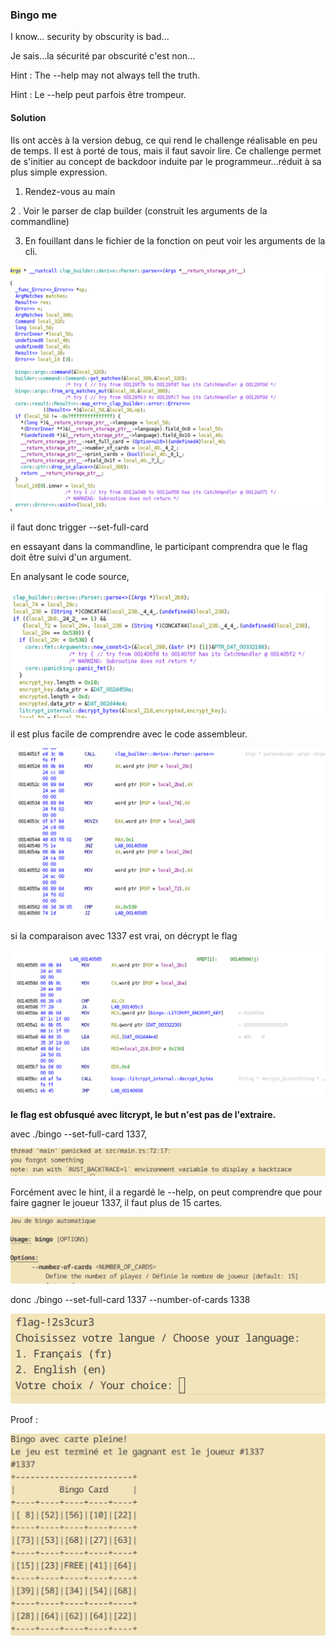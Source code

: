 ### Bingo me 

I know... security by obscurity is bad...

Je sais...la sécurité par obscurité c'est non...

Hint : The --help may not always tell the truth. 

Hint : Le --help peut parfois être trompeur.

#### Solution

Ils ont accès à la version debug, ce qui rend le challenge réalisable en peu de temps. Il est à porté de tous, mais il faut savoir lire. Ce challenge permet de s'initier au concept de backdoor induite par le programmeur...réduit à sa plus simple expression.

1. Rendez-vous au main

2 . Voir le parser de clap builder (construit les arguments de la commandline)

3. En fouillant dans le fichier de la fonction on peut voir les arguments de la cli.

![alt text](image-11.png)

il faut donc trigger --set-full-card 

en essayant dans la commandline, le participant comprendra que le flag doit être suivi d'un argument.

En analysant le code source, 

![alt text](image-15.png)

il est plus facile de comprendre avec le code assembleur.

![alt text](image-16.png)

si la comparaison avec 1337 est vrai, on décrypt le flag

![alt text](image-17.png)

**le flag est obfusqué avec litcrypt, le but n'est pas de l'extraire.**

avec ./bingo --set-full-card 1337,

![alt text](image-18.png)

Forcément avec le hint, il a regardé le --help, on peut comprendre que pour faire gagner le joueur 1337, il faut plus de 15 cartes.

![alt text](image-19.png)

donc ./bingo --set-full-card 1337 --number-of-cards 1338 

![alt text](image-4.png)

Proof : 

![alt text](image-20.png)
